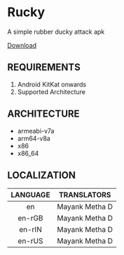 # Rucky
A simple rubber ducky attack apk

[Download](https://github.com/mayankmetha/Rucky/releases/latest)

## REQUIREMENTS
1) Android KitKat onwards
2) Supported Architecture

## ARCHITECTURE
- armeabi-v7a
- arm64-v8a
- x86
- x86_64

## LOCALIZATION

|  LANGUAGE  |  TRANSLATORS  |
|:---:|:---:|
|  en  |  Mayank Metha D  |
|  en-rGB  |  Mayank Metha D  |
|  en-rIN  |  Mayank Metha D  |
|  en-rUS  |  Mayank Metha D  |
